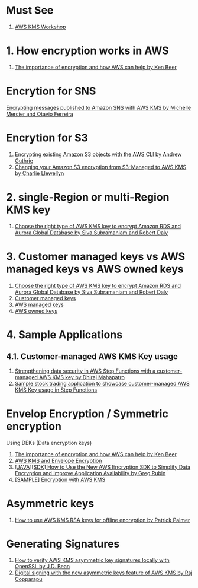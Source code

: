 
# Must See

1. [AWS KMS Workshop](https://github.com/aws-samples/aws-kms-workshop/tree/master)

# 1. How encryption works in AWS

1. [The importance of encryption and how AWS can help by Ken Beer](https://aws.amazon.com/blogs/security/importance-of-encryption-and-how-aws-can-help/)

# Encrytion for SNS

[Encrypting messages published to Amazon SNS with AWS KMS by Michelle Mercier and Otavio Ferreira](https://aws.amazon.com/blogs/compute/encrypting-messages-published-to-amazon-sns-with-aws-kms/)

# Encrytion for S3

1. [Encrypting existing Amazon S3 objects with the AWS CLI by Andrew Guthrie](https://aws.amazon.com/blogs/storage/encrypting-existing-amazon-s3-objects-with-the-aws-cli/)
1. [Changing your Amazon S3 encryption from S3-Managed to AWS KMS by Charlie Llewellyn](https://aws.amazon.com/blogs/storage/changing-your-amazon-s3-encryption-from-s3-managed-encryption-sse-s3-to-aws-key-management-service-sse-kms/)

# 2. single-Region or multi-Region KMS key

1. [Choose the right type of AWS KMS key to encrypt Amazon RDS and Aurora Global Database by Siva Subramaniam and Robert Daly](https://aws.amazon.com/blogs/database/choose-the-right-type-of-aws-kms-key-to-encrypt-amazon-rds-and-aurora-global-database/)

# 3. Customer managed keys vs AWS managed keys vs AWS owned keys

1. [Choose the right type of AWS KMS key to encrypt Amazon RDS and Aurora Global Database by Siva Subramaniam and Robert Daly](https://aws.amazon.com/blogs/database/choose-the-right-type-of-aws-kms-key-to-encrypt-amazon-rds-and-aurora-global-database/)
2. [Customer managed keys](https://docs.aws.amazon.com/kms/latest/developerguide/concepts.html#customer-cmk)
3. [AWS managed keys](https://docs.aws.amazon.com/kms/latest/developerguide/concepts.html#aws-managed-cmk)
4. [AWS owned keys](https://docs.aws.amazon.com/kms/latest/developerguide/concepts.html#aws-owned-cmk)

# 4. Sample Applications

## 4.1. Customer-managed AWS KMS Key usage

1. [Strengthening data security in AWS Step Functions with a customer-managed AWS KMS key by Dhiraj Mahapatro](https://aws.amazon.com/blogs/compute/strengthening-data-security-in-aws-step-functions-with-a-customer-managed-aws-kms-key/)
2. [Sample stock trading application to showcase customer-managed AWS KMS Key usage in Step Functions](https://github.com/aws-samples/aws-stepfunctions-examples/tree/main/sam/app-sfn-kms-integration)

# Envelop Encryption / Symmetric encryption

Using DEKs (Data encryption keys)

1. [The importance of encryption and how AWS can help by Ken Beer](https://aws.amazon.com/blogs/security/importance-of-encryption-and-how-aws-can-help/)
1. [AWS KMS and Envelope Encryption](https://lobster1234.github.io/2017/09/29/aws-kms-envelope-encryption/)
1. [[JAVA][SDK] How to Use the New AWS Encryption SDK to Simplify Data Encryption and Improve Application Availability by Greg Rubin](https://aws.amazon.com/blogs/security/how-to-use-the-new-aws-encryption-sdk-to-simplify-data-encryption-and-improve-application-availability/)
1. [[SAMPLE] Encryption with AWS KMS](https://github.com/aws-samples/aws-kms-workshop/blob/master/Section-2-Encryption-with-AWS-KMS.md)

# Asymmetric keys

1. [How to use AWS KMS RSA keys for offline encryption by Patrick Palmer ](https://aws.amazon.com/blogs/security/how-to-use-aws-kms-rsa-keys-for-offline-encryption/)

# Generating Signatures

1. [How to verify AWS KMS asymmetric key signatures locally with OpenSSL by J.D. Bean ](https://aws.amazon.com/blogs/security/how-to-verify-aws-kms-asymmetric-key-signatures-locally-with-openssl/)
2. [Digital signing with the new asymmetric keys feature of AWS KMS by Raj Copparapu](https://aws.amazon.com/blogs/security/digital-signing-asymmetric-keys-aws-kms/)
